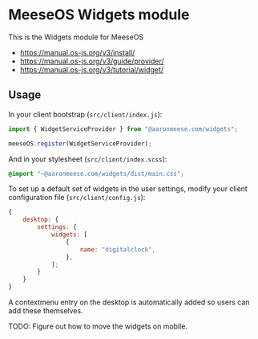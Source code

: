# MeeseOS Widgets module

This is the Widgets module for MeeseOS

- https://manual.os-js.org/v3/install/
- https://manual.os-js.org/v3/guide/provider/
- https://manual.os-js.org/v3/tutorial/widget/

## Usage

In your client bootstrap (`src/client/index.js`):

```js
import { WidgetServiceProvider } from "@aaronmeese.com/widgets";

meeseOS.register(WidgetServiceProvider);
```

And in your stylesheet (`src/client/index.scss`):

```css
@import "~@aaronmeese.com/widgets/dist/main.css";
```

To set up a default set of widgets in the user settings, modify your client configuration file (`src/client/config.js`):

```js
{
	desktop: {
		settings: {
			widgets: [
				{
					name: "digitalclock",
				},
			];
		}
	}
}
```

A contextmenu entry on the desktop is automatically added so users can add these themselves.

TODO: Figure out how to move the widgets on mobile.
